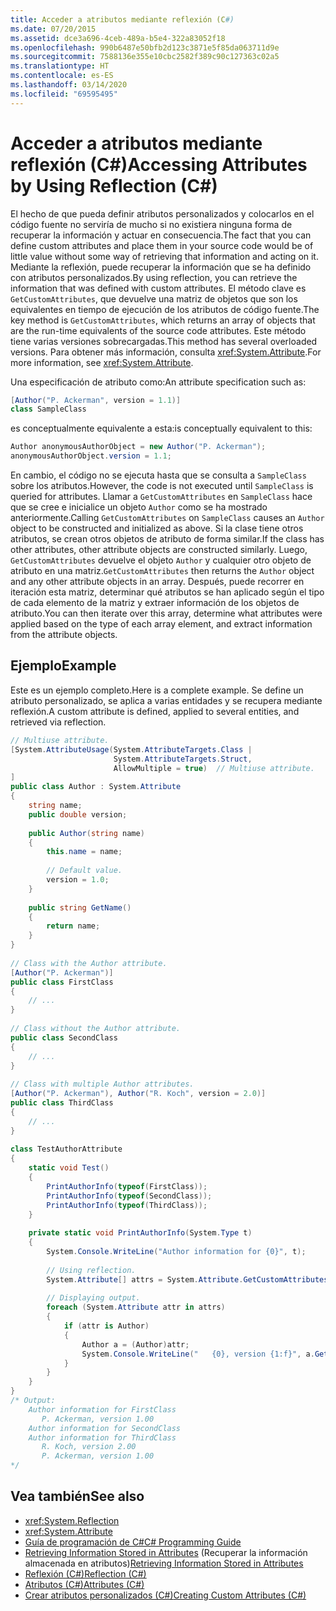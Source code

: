 ```yaml
---
title: Acceder a atributos mediante reflexión (C#)
ms.date: 07/20/2015
ms.assetid: dce3a696-4ceb-489a-b5e4-322a83052f18
ms.openlocfilehash: 990b6487e50bfb2d123c3871e5f85da063711d9e
ms.sourcegitcommit: 7588136e355e10cbc2582f389c90c127363c02a5
ms.translationtype: HT
ms.contentlocale: es-ES
ms.lasthandoff: 03/14/2020
ms.locfileid: "69595495"
---
```

# <a name="accessing-attributes-by-using-reflection-c"></a><span data-ttu-id="7059d-102">Acceder a atributos mediante reflexión (C#)</span><span class="sxs-lookup"><span data-stu-id="7059d-102">Accessing Attributes by Using Reflection (C#)</span></span>
<span data-ttu-id="7059d-103">El hecho de que pueda definir atributos personalizados y colocarlos en el código fuente no serviría de mucho si no existiera ninguna forma de recuperar la información y actuar en consecuencia.</span><span class="sxs-lookup"><span data-stu-id="7059d-103">The fact that you can define custom attributes and place them in your source code would be of little value without some way of retrieving that information and acting on it.</span></span> <span data-ttu-id="7059d-104">Mediante la reflexión, puede recuperar la información que se ha definido con atributos personalizados.</span><span class="sxs-lookup"><span data-stu-id="7059d-104">By using reflection, you can retrieve the information that was defined with custom attributes.</span></span> <span data-ttu-id="7059d-105">El método clave es `GetCustomAttributes`, que devuelve una matriz de objetos que son los equivalentes en tiempo de ejecución de los atributos de código fuente.</span><span class="sxs-lookup"><span data-stu-id="7059d-105">The key method is `GetCustomAttributes`, which returns an array of objects that are the run-time equivalents of the source code attributes.</span></span> <span data-ttu-id="7059d-106">Este método tiene varias versiones sobrecargadas.</span><span class="sxs-lookup"><span data-stu-id="7059d-106">This method has several overloaded versions.</span></span> <span data-ttu-id="7059d-107">Para obtener más información, consulta <xref:System.Attribute>.</span><span class="sxs-lookup"><span data-stu-id="7059d-107">For more information, see <xref:System.Attribute>.</span></span>  
  
 <span data-ttu-id="7059d-108">Una especificación de atributo como:</span><span class="sxs-lookup"><span data-stu-id="7059d-108">An attribute specification such as:</span></span>  
  
```csharp  
[Author("P. Ackerman", version = 1.1)]  
class SampleClass  
```  
  
 <span data-ttu-id="7059d-109">es conceptualmente equivalente a esta:</span><span class="sxs-lookup"><span data-stu-id="7059d-109">is conceptually equivalent to this:</span></span>  
  
```csharp  
Author anonymousAuthorObject = new Author("P. Ackerman");  
anonymousAuthorObject.version = 1.1;  
```  
  
 <span data-ttu-id="7059d-110">En cambio, el código no se ejecuta hasta que se consulta a `SampleClass` sobre los atributos.</span><span class="sxs-lookup"><span data-stu-id="7059d-110">However, the code is not executed until `SampleClass` is queried for attributes.</span></span> <span data-ttu-id="7059d-111">Llamar a `GetCustomAttributes` en `SampleClass` hace que se cree e inicialice un objeto `Author` como se ha mostrado anteriormente.</span><span class="sxs-lookup"><span data-stu-id="7059d-111">Calling `GetCustomAttributes` on `SampleClass` causes an `Author` object to be constructed and initialized as above.</span></span> <span data-ttu-id="7059d-112">Si la clase tiene otros atributos, se crean otros objetos de atributo de forma similar.</span><span class="sxs-lookup"><span data-stu-id="7059d-112">If the class has other attributes, other attribute objects are constructed similarly.</span></span> <span data-ttu-id="7059d-113">Luego, `GetCustomAttributes` devuelve el objeto `Author` y cualquier otro objeto de atributo en una matriz.</span><span class="sxs-lookup"><span data-stu-id="7059d-113">`GetCustomAttributes` then returns the `Author` object and any other attribute objects in an array.</span></span> <span data-ttu-id="7059d-114">Después, puede recorrer en iteración esta matriz, determinar qué atributos se han aplicado según el tipo de cada elemento de la matriz y extraer información de los objetos de atributo.</span><span class="sxs-lookup"><span data-stu-id="7059d-114">You can then iterate over this array, determine what attributes were applied based on the type of each array element, and extract information from the attribute objects.</span></span>  
  
## <a name="example"></a><span data-ttu-id="7059d-115">Ejemplo</span><span class="sxs-lookup"><span data-stu-id="7059d-115">Example</span></span>  
 <span data-ttu-id="7059d-116">Este es un ejemplo completo.</span><span class="sxs-lookup"><span data-stu-id="7059d-116">Here is a complete example.</span></span> <span data-ttu-id="7059d-117">Se define un atributo personalizado, se aplica a varias entidades y se recupera mediante reflexión.</span><span class="sxs-lookup"><span data-stu-id="7059d-117">A custom attribute is defined, applied to several entities, and retrieved via reflection.</span></span>  
  
```csharp  
// Multiuse attribute.  
[System.AttributeUsage(System.AttributeTargets.Class |  
                       System.AttributeTargets.Struct,  
                       AllowMultiple = true)  // Multiuse attribute.  
]  
public class Author : System.Attribute  
{  
    string name;  
    public double version;  
  
    public Author(string name)  
    {  
        this.name = name;  
  
        // Default value.  
        version = 1.0;  
    }  
  
    public string GetName()  
    {  
        return name;  
    }  
}  
  
// Class with the Author attribute.  
[Author("P. Ackerman")]  
public class FirstClass  
{  
    // ...  
}  
  
// Class without the Author attribute.  
public class SecondClass  
{  
    // ...  
}  
  
// Class with multiple Author attributes.  
[Author("P. Ackerman"), Author("R. Koch", version = 2.0)]  
public class ThirdClass  
{  
    // ...  
}  
  
class TestAuthorAttribute  
{  
    static void Test()  
    {  
        PrintAuthorInfo(typeof(FirstClass));  
        PrintAuthorInfo(typeof(SecondClass));  
        PrintAuthorInfo(typeof(ThirdClass));  
    }  
  
    private static void PrintAuthorInfo(System.Type t)  
    {  
        System.Console.WriteLine("Author information for {0}", t);  
  
        // Using reflection.  
        System.Attribute[] attrs = System.Attribute.GetCustomAttributes(t);  // Reflection.  
  
        // Displaying output.  
        foreach (System.Attribute attr in attrs)  
        {  
            if (attr is Author)  
            {  
                Author a = (Author)attr;  
                System.Console.WriteLine("   {0}, version {1:f}", a.GetName(), a.version);  
            }  
        }  
    }  
}  
/* Output:  
    Author information for FirstClass  
       P. Ackerman, version 1.00  
    Author information for SecondClass  
    Author information for ThirdClass  
       R. Koch, version 2.00  
       P. Ackerman, version 1.00  
*/  
```  
  
## <a name="see-also"></a><span data-ttu-id="7059d-118">Vea también</span><span class="sxs-lookup"><span data-stu-id="7059d-118">See also</span></span>

- <xref:System.Reflection>
- <xref:System.Attribute>
- [<span data-ttu-id="7059d-119">Guía de programación de C#</span><span class="sxs-lookup"><span data-stu-id="7059d-119">C# Programming Guide</span></span>](../../index.md)
- <span data-ttu-id="7059d-120">[Retrieving Information Stored in Attributes](../../../../standard/attributes/retrieving-information-stored-in-attributes.md) (Recuperar la información almacenada en atributos)</span><span class="sxs-lookup"><span data-stu-id="7059d-120">[Retrieving Information Stored in Attributes](../../../../standard/attributes/retrieving-information-stored-in-attributes.md)</span></span>
- [<span data-ttu-id="7059d-121">Reflexión (C#)</span><span class="sxs-lookup"><span data-stu-id="7059d-121">Reflection (C#)</span></span>](../reflection.md)
- [<span data-ttu-id="7059d-122">Atributos (C#)</span><span class="sxs-lookup"><span data-stu-id="7059d-122">Attributes (C#)</span></span>](./index.md)
- [<span data-ttu-id="7059d-123">Crear atributos personalizados (C#)</span><span class="sxs-lookup"><span data-stu-id="7059d-123">Creating Custom Attributes (C#)</span></span>](./creating-custom-attributes.md)
